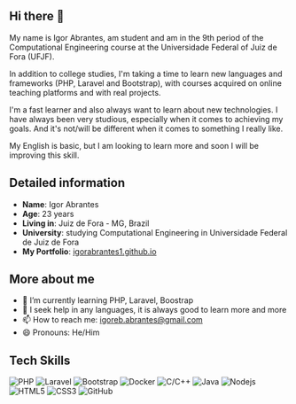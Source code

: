 ## Hi there 👋

My name is Igor Abrantes, am student and am in the 9th period of the Computational Engineering course at the Universidade Federal of Juiz de Fora (UFJF).

In addition to college studies, I'm taking a time to learn new languages and frameworks (PHP, Laravel and Bootstrap), with courses acquired on online teaching platforms and with real projects.

I'm a fast learner and also always want to learn about new technologies. I have always been very studious, especially when it comes to achieving my goals. And it's not/will be different when it comes to something I really like.

My English is basic, but I am looking to learn more and soon I will be improving this skill.

## Detailed information

* **Name**: Igor Abrantes
* **Age**: 23 years
* **Living in**: Juiz de Fora - MG, Brazil
* **University**: studying Computational Engineering in Universidade Federal de Juiz de Fora
* **My Portfolio**: <a href="https://igorabrantes1.github.io" target="_blank">igorabrantes1.github.io</a>

## More about me

* 🌱 I’m currently learning PHP, Laravel, Boostrap
* 🤔 I seek help in any languages, it is always good to learn more and more
* 📫 How to reach me: <a href="mailto:igoreb.abrantes@gmail.com" target="_blank">igoreb.abrantes@gmail.com</a>
* 😄 Pronouns: He/Him

## Tech Skills

![PHP](https://img.shields.io/badge/-PHP-black?style=for-the-badge&logo=php)
![Laravel](https://img.shields.io/badge/-Laravel-white?style=for-the-badge&logo=laravel)
![Bootstrap](https://img.shields.io/badge/-Bootstrap-563D7C?style=for-the-badge&logo=bootstrap)
![Docker](https://img.shields.io/badge/-Docker-384d54?style=for-the-badge&logo=docker)
![C/C++](https://img.shields.io/badge/C++-blue.svg?style=for-the-badge&logo=c%2B%2B)
![Java](https://img.shields.io/badge/-Java-yellow?style=for-the-badge&logo=java)
![Nodejs](https://img.shields.io/badge/NodeJs-339933.svg?style=for-the-badge&logo=node.js&logoColor=white)
![HTML5](https://img.shields.io/badge/-HTML5-E34F26?style=for-the-badge&logo=html5&logoColor=white)
![CSS3](https://img.shields.io/badge/-CSS3-1572B6?style=for-the-badge&logo=css3)
![GitHub](https://img.shields.io/badge/-GitHub-181717?style=for-the-badge&logo=github)
